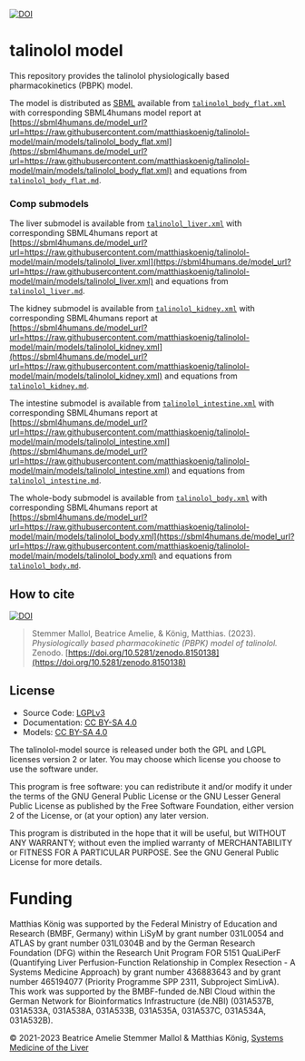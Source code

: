 [![DOI](https://zenodo.org/badge/DOI/10.5281/zenodo.8150138.svg)](https://doi.org/10.5281/zenodo.8150138)

# talinolol model
This repository provides the talinolol physiologically based pharmacokinetics (PBPK) model.

The model is distributed as [SBML](http://sbml.org) available from [`talinolol_body_flat.xml`](./models/talinolol_body_flat.xml) with 
corresponding SBML4humans model report at [https://sbml4humans.de/model_url?url=https://raw.githubusercontent.com/matthiaskoenig/talinolol-model/main/models/talinolol_body_flat.xml](https://sbml4humans.de/model_url?url=https://raw.githubusercontent.com/matthiaskoenig/talinolol-model/main/models/talinolol_body_flat.xml) and equations from [`talinolol_body_flat.md`](./models/talinolol_body_flat.md).

### Comp submodels
The liver submodel is available from [`talinolol_liver.xml`](./models/talinolol_liver.xml) with corresponding SBML4humans report at
[https://sbml4humans.de/model_url?url=https://raw.githubusercontent.com/matthiaskoenig/talinolol-model/main/models/talinolol_liver.xml](https://sbml4humans.de/model_url?url=https://raw.githubusercontent.com/matthiaskoenig/talinolol-model/main/models/talinolol_liver.xml) and equations from [`talinolol_liver.md`](./models/talinolol_liver.md).

The kidney submodel is available from [`talinolol_kidney.xml`](./models/talinolol_kidney.xml) with corresponding SBML4humans report at
[https://sbml4humans.de/model_url?url=https://raw.githubusercontent.com/matthiaskoenig/talinolol-model/main/models/talinolol_kidney.xml](https://sbml4humans.de/model_url?url=https://raw.githubusercontent.com/matthiaskoenig/talinolol-model/main/models/talinolol_kidney.xml) and equations from [`talinolol_kidney.md`](./models/talinolol_kidney.md).

The intestine submodel is available from [`talinolol_intestine.xml`](./models/talinolol_intestine.xml) with corresponding SBML4humans report at
[https://sbml4humans.de/model_url?url=https://raw.githubusercontent.com/matthiaskoenig/talinolol-model/main/models/talinolol_intestine.xml](https://sbml4humans.de/model_url?url=https://raw.githubusercontent.com/matthiaskoenig/talinolol-model/main/models/talinolol_intestine.xml) and equations from [`talinolol_intestine.md`](./models/talinolol_intestine.md).

The whole-body submodel is available from [`talinolol_body.xml`](./models/talinolol_body.xml) with corresponding SBML4humans report at
[https://sbml4humans.de/model_url?url=https://raw.githubusercontent.com/matthiaskoenig/talinolol-model/main/models/talinolol_body.xml](https://sbml4humans.de/model_url?url=https://raw.githubusercontent.com/matthiaskoenig/talinolol-model/main/models/talinolol_body.xml) and equations from [`talinolol_body.md`](./models/talinolol_body.md).

## How to cite
[![DOI](https://zenodo.org/badge/DOI/10.5281/zenodo.8150138.svg)](https://doi.org/10.5281/zenodo.8150138)

> Stemmer Mallol, Beatrice Amelie, & König, Matthias. (2023). 
> *Physiologically based pharmacokinetic (PBPK) model of talinolol.*   
> Zenodo. [https://doi.org/10.5281/zenodo.8150138](https://doi.org/10.5281/zenodo.8150138)

## License

* Source Code: [LGPLv3](http://opensource.org/licenses/LGPL-3.0)
* Documentation: [CC BY-SA 4.0](http://creativecommons.org/licenses/by-sa/4.0/)
* Models: [CC BY-SA 4.0](http://creativecommons.org/licenses/by-sa/4.0/)

The talinolol-model source is released under both the GPL and LGPL licenses version 2 or
later. You may choose which license you choose to use the software under.

This program is free software: you can redistribute it and/or modify it under
the terms of the GNU General Public License or the GNU Lesser General Public
License as published by the Free Software Foundation, either version 2 of the
License, or (at your option) any later version.

This program is distributed in the hope that it will be useful, but WITHOUT ANY
WARRANTY; without even the implied warranty of MERCHANTABILITY or FITNESS FOR A
PARTICULAR PURPOSE. See the GNU General Public License for more details.

Funding
=======
Matthias König was supported by the Federal Ministry of Education and Research (BMBF, Germany) within LiSyM by grant number 031L0054 and ATLAS by grant number 031L0304B and by the German Research Foundation (DFG) within the Research Unit Program FOR 5151 QuaLiPerF (Quantifying Liver Perfusion-Function Relationship in Complex Resection - A Systems Medicine Approach) by grant number 436883643 and by grant number 465194077 (Priority Programme SPP 2311, Subproject SimLivA). This work was supported by the BMBF-funded de.NBI Cloud within the German Network for Bioinformatics Infrastructure (de.NBI) (031A537B, 031A533A, 031A538A, 031A533B, 031A535A, 031A537C, 031A534A, 031A532B). 

© 2021-2023 Beatrice Amelie Stemmer Mallol & Matthias König, [Systems Medicine of the Liver](https://livermetabolism.com)
